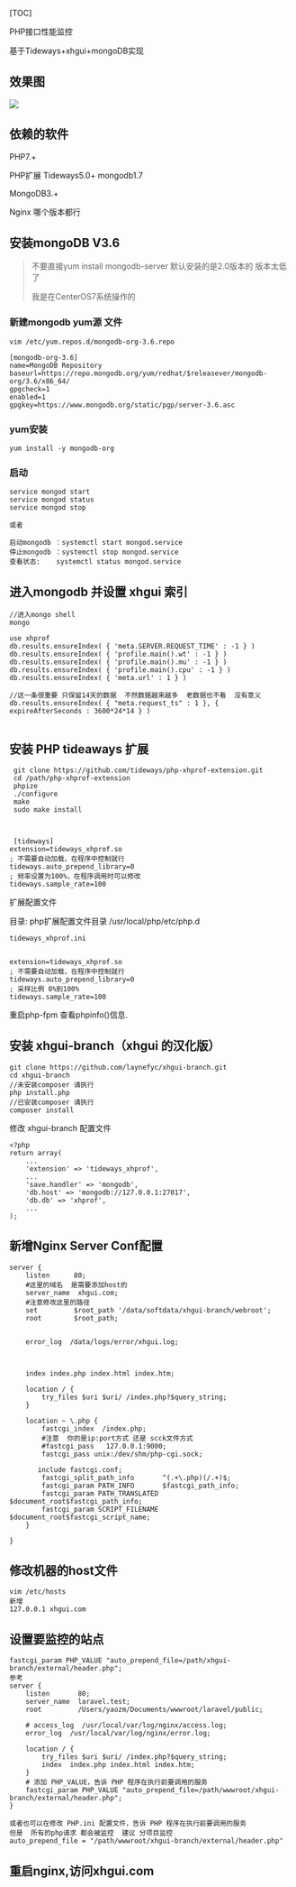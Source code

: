 [TOC]



PHP接口性能监控

基于Tideways+xhgui+mongoDB实现

## 效果图

![](http://qa3sq0khl.bkt.clouddn.com/QQ截图20200528173626.png)



## 依赖的软件

PHP7.+

PHP扩展  Tideways5.0+        mongodb1.7

MongoDB3.+ 

Nginx 哪个版本都行



## 安装mongoDB  V3.6

> 不要直接yum install mongodb-server   默认安装的是2.0版本的 版本太低了
>
> 我是在CenterOS7系统操作的

### 新建mongodb yum源 文件

```
vim /etc/yum.repos.d/mongodb-org-3.6.repo

[mongodb-org-3.6]
name=MongoDB Repository
baseurl=https://repo.mongodb.org/yum/redhat/$releasever/mongodb-org/3.6/x86_64/
gpgcheck=1
enabled=1
gpgkey=https://www.mongodb.org/static/pgp/server-3.6.asc
```

### yum安装

```
yum install -y mongodb-org
```

### 启动

```
service mongod start
service mongod status
service mongod stop

或者

启动mongodb ：systemctl start mongod.service
停止mongodb ：systemctl stop mongod.service
查看状态:    systemctl status mongod.service

```



## 进入mongodb 并设置 xhgui 索引

```
//进入mongo shell
mongo

use xhprof
db.results.ensureIndex( { 'meta.SERVER.REQUEST_TIME' : -1 } )
db.results.ensureIndex( { 'profile.main().wt' : -1 } )
db.results.ensureIndex( { 'profile.main().mu' : -1 } )
db.results.ensureIndex( { 'profile.main().cpu' : -1 } )
db.results.ensureIndex( { 'meta.url' : 1 } )

//这一条很重要 只保留14天的数据  不然数据越来越多  老数据也不看  没有意义
db.results.ensureIndex( { "meta.request_ts" : 1 }, { expireAfterSeconds : 3600*24*14 } )


```



## 安装 PHP tideaways 扩展

```
 git clone https://github.com/tideways/php-xhprof-extension.git
 cd /path/php-xhprof-extension
 phpize
 ./configure
 make
 sudo make install
 
 

 [tideways]
extension=tideways_xhprof.so
; 不需要自动加载，在程序中控制就行
tideways.auto_prepend_library=0
; 频率设置为100%，在程序调用时可以修改
tideways.sample_rate=100

```

扩展配置文件

目录: php扩展配置文件目录   /usr/local/php/etc/php.d

```
tideways_xhprof.ini


extension=tideways_xhprof.so
; 不需要自动加载，在程序中控制就行
tideways.auto_prepend_library=0
; 采样比例 0%到100%
tideways.sample_rate=100
```

重启php-fpm 查看phpinfo()信息.



## 安装 xhgui-branch（xhgui 的汉化版）

```
git clone https://github.com/laynefyc/xhgui-branch.git
cd xhgui-branch
//未安装composer 请执行
php install.php
//已安装composer 请执行
composer install

```

修改 xhgui-branch 配置文件

```
<?php
return array(
    ...
    'extension' => 'tideways_xhprof',
    ...
    'save.handler' => 'mongodb',
    'db.host' => 'mongodb://127.0.0.1:27017',
    'db.db' => 'xhprof',
    ...
);

```

## 新增Nginx Server Conf配置

```
server {
    listen      80;
    #这里的域名  是需要添加host的
    server_name  xhgui.com;
    #注意修改这里的路径
    set         $root_path '/data/softdata/xhgui-branch/webroot';
    root        $root_path;

   
    error_log  /data/logs/error/xhgui.log;



    index index.php index.html index.htm;

    location / {
        try_files $uri $uri/ /index.php?$query_string;
    }

    location ~ \.php {
        fastcgi_index  /index.php;
        #注意  你的是ip:port方式 还是 scck文件方式
        #fastcgi_pass   127.0.0.1:9000;
		fastcgi_pass unix:/dev/shm/php-cgi.sock;

	   include fastcgi.conf;
        fastcgi_split_path_info       ^(.+\.php)(/.+)$;
        fastcgi_param PATH_INFO       $fastcgi_path_info;
        fastcgi_param PATH_TRANSLATED $document_root$fastcgi_path_info;
        fastcgi_param SCRIPT_FILENAME $document_root$fastcgi_script_name;
    }

}
```



## 修改机器的host文件

```
vim /etc/hosts
新增
127.0.0.1 xhgui.com
```



## 设置要监控的站点

```
fastcgi_param PHP_VALUE "auto_prepend_file=/path/xhgui-branch/external/header.php";
参考
server {
    listen       80;
    server_name  laravel.test;
    root         /Users/yaozm/Documents/wwwroot/laravel/public;

    # access_log  /usr/local/var/log/nginx/access.log;
    error_log  /usr/local/var/log/nginx/error.log;

    location / {
        try_files $uri $uri/ /index.php?$query_string;
        index  index.php index.html index.htm;
    }
    # 添加 PHP_VALUE，告诉 PHP 程序在执行前要调用的服务
    fastcgi_param PHP_VALUE "auto_prepend_file=/path/wwwroot/xhgui-branch/external/header.php";
}

或者也可以在修改 PHP.ini 配置文件，告诉 PHP 程序在执行前要调用的服务
但是  所有的php请求 都会被监控  建议 分项目监控
auto_prepend_file = "/path/wwwroot/xhgui-branch/external/header.php"

```

### 





## 重启nginx,访问xhgui.com

